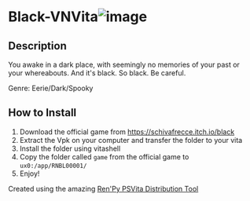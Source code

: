 # Black-VNVita![image](https://user-images.githubusercontent.com/103075258/161990695-95926e78-6a75-4954-aef5-4ee81f90f98c.png)
## Description
You awake in a dark place, with seemingly no memories of your past or your whereabouts.
And it's black. So black.
Be careful.

Genre:  Eerie/Dark/Spooky
## How to Install
1. Download the official game from https://schivafrecce.itch.io/black 
2. Extract the Vpk on your computer and transfer the folder to your vita
3. Install the folder using vitashell
4. Copy the folder called `game` from the official game to `ux0:/app/RNBL00001/`
5. Enjoy!

Created using the amazing [Ren'Py PSVita Distribution Tool](https://github.com/SonicMastr/renpy-vita/releases/tag/v1.0)
